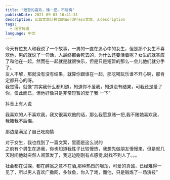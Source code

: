 ```yaml
---
title: "短暂的喜欢，赌一把，不后悔"
publishDate: 2021-09-03 16:41:31 
description: 此篇文章迁移自前WordPress文章，无description
tags:
  - 闲言碎语
language: 中文
---
```


今天有位友人和我说了一个故事，一男的一直在追心中的女生，但是那个女生不喜欢他，男的就说了一句话，人最终都会死去的，为什么还要活着呢？女生的就答应了和他在一起，然而在一起就是就很快乐，但是只是短暂的那么一会儿他们就分手了。  
友人不解，那就没有没有结果，就算你跟谁在一起，那吃喝玩乐谁不开心啊，那肯定都开心的呀。  
我觉得，就像“其实我什么都知道，知道你不爱我，知道没有结果，可我还是爱了你，仅此而已，但他好像只是非常短暂的爱了我 一下”

抖音上有人说

我喜欢的人不喜欢我，我又很喜欢他的话，那么我愿意赌一把,我不赌她喜欢我，我赌我不后悔。

那边是满足了自己吃痴情

对于女生，我也找到了一篇文案，里面是这么说的  
之前有个男生在追我，你也知道我性子比较慢热，我想先做朋友慢慢来，但是就几天时间他就突然人间蒸发了，我这边刚刚有点感觉,就找不到人了。。。

社会都在试探，都在醉翁之意不在酒,那种热烈的坦荡，可爱的真诚，已经难得一见了，所以男人喜欢广撒网，多敛鱼，你入了戏，而他，只是锻炼了一场演技”
